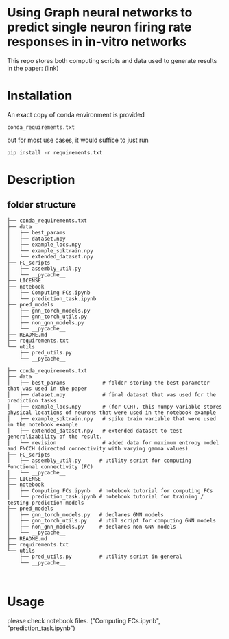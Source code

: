 # Using Graph neural networks to predict single neuron firing rate responses in in-vitro networks

This repo stores both computing scripts and data used to generate results in the paper: (link)


# Installation

An exact copy of conda environment is provided 
```
conda_requirements.txt
```

but for most use cases, it would suffice to just run 
```
pip install -r requirements.txt
```

# Description
## folder structure
```
├── conda_requirements.txt
├── data
│   ├── best_params          
│   ├── dataset.npy           
│   ├── example_locs.npy      
│   └── example_spktrain.npy  
│   └── extended_dataset.npy  
├── FC_scripts
│   ├── assembly_util.py      
│   └── __pycache__
├── LICENSE
├── notebook
│   ├── Computing FCs.ipynb   
│   └── prediction_task.ipynb 
├── pred_models
│   ├── gnn_torch_models.py   
│   ├── gnn_torch_utils.py    
│   ├── non_gnn_models.py     
│   └── __pycache__
├── README.md
├── requirements.txt
└── utils
    ├── pred_utils.py         
    └── __pycache__

├── conda_requirements.txt
├── data
│   ├── best_params            # folder storing the best parameter that was used in the paper
│   ├── dataset.npy            # final dataset that was used for the prediction tasks
│   ├── example_locs.npy       # (for CCH), this numpy variable stores physical locations of neurons that were used in the notebook example
│   ├── example_spktrain.npy   # spike train variable that were used in the notebook example
│   ├── extended_dataset.npy   # extended dataset to test generalizability of the result.
│   └── revision               # added data for maximum entropy model and FNCCH (directed connectivity with varying gamma values)
├── FC_scripts
│   ├── assembly_util.py      # utility script for computing Functional connectivity (FC)
│   └── __pycache__
├── LICENSE
├── notebook                  
│   ├── Computing FCs.ipynb   # notebook tutorial for computing FCs
│   └── prediction_task.ipynb # notebook tutorial for training / testing prediction models 
├── pred_models
│   ├── gnn_torch_models.py   # declares GNN models
│   ├── gnn_torch_utils.py    # util script for computing GNN models
│   ├── non_gnn_models.py     # declares non-GNN models
│   └── __pycache__
├── README.md
├── requirements.txt
└── utils
    ├── pred_utils.py         # utility script in general
    └── __pycache__



```



# Usage 

please check notebook files. ("Computing FCs.ipynb", "prediction_task.ipynb")
